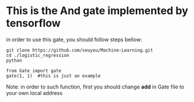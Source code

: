 # This is the And gate implemented by tensorflow

in order to use this gate, you should follow steps bellow:
```
git clone https://github.com/seuyou/Machine-Learning.git
cd ./logistic_regression
python   

```

```
from Gate import gate
gate(1, 1)  #this is just an example

```

Note: in order to such function, first you should change __add__ in Gate file to your own local address


